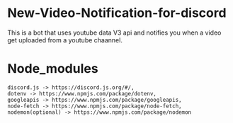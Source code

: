 # New-Video-Notification-for-discord
This is a bot that uses youtube data V3 api and notifies you when a video get uploaded from a youtube chaannel. 

# Node_modules

    discord.js -> https://discord.js.org/#/,
    dotenv -> https://www.npmjs.com/package/dotenv,
    googleapis -> https://www.npmjs.com/package/googleapis,
    node-fetch -> https://www.npmjs.com/package/node-fetch,
    nodemon(optional) -> https://www.npmjs.com/package/nodemon
